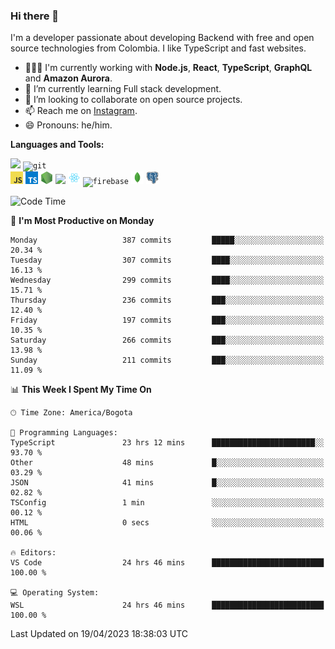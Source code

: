 ### Hi there 👋

I'm a developer passionate about developing Backend with free and open source technologies from Colombia. I like TypeScript and fast websites.

- 👨🏽‍💻 I'm currently working with **Node.js**, **React**, **TypeScript**, **GraphQL** and **Amazon Aurora**.
- 🌱 I’m currently learning Full stack development.
- 🚀 I’m looking to collaborate on open source projects.
- 📫   Reach me on [Instagram](https://instagram.com/nexckycort).
- 😄  Pronouns: he/him.

**Languages and Tools:**  

<code><img height="20"  src="https://upload.wikimedia.org/wikipedia/commons/2/2d/Visual_Studio_Code_1.18_icon.svg"></code>
<code><img src="https://www.vectorlogo.zone/logos/git-scm/git-scm-icon.svg" alt="git" height="20"/> </code>
<code><img height="20" src="https://raw.githubusercontent.com/github/explore/80688e429a7d4ef2fca1e82350fe8e3517d3494d/topics/javascript/javascript.png"></code>
<code><img height="20" src="https://raw.githubusercontent.com/github/explore/80688e429a7d4ef2fca1e82350fe8e3517d3494d/topics/typescript/typescript.png"></code>
<code><img height="20" src="https://raw.githubusercontent.com/github/explore/80688e429a7d4ef2fca1e82350fe8e3517d3494d/topics/nodejs/nodejs.png"></code>
<code><img height="20" src="https://deno.land/logo.svg"></code>
<code><img height="20" src="https://raw.githubusercontent.com/github/explore/80688e429a7d4ef2fca1e82350fe8e3517d3494d/topics/react/react.png"></code>
<code><img src="https://www.vectorlogo.zone/logos/firebase/firebase-icon.svg" alt="firebase"  height="20"/></code>
<code><img src="https://raw.githubusercontent.com/devicons/devicon/master/icons/mongodb/mongodb-original.svg"  height="20"/></code>
<code><img src="https://raw.githubusercontent.com/devicons/devicon/master/icons/postgresql/postgresql-original.svg" height="20"/></code>

<!--START_SECTION:waka-->
![Code Time](http://img.shields.io/badge/Code%20Time-3%2C123%20hrs%2022%20mins-blue)

📅 **I'm Most Productive on Monday** 

```text
Monday                   387 commits         █████░░░░░░░░░░░░░░░░░░░░   20.34 % 
Tuesday                  307 commits         ████░░░░░░░░░░░░░░░░░░░░░   16.13 % 
Wednesday                299 commits         ████░░░░░░░░░░░░░░░░░░░░░   15.71 % 
Thursday                 236 commits         ███░░░░░░░░░░░░░░░░░░░░░░   12.40 % 
Friday                   197 commits         ███░░░░░░░░░░░░░░░░░░░░░░   10.35 % 
Saturday                 266 commits         ███░░░░░░░░░░░░░░░░░░░░░░   13.98 % 
Sunday                   211 commits         ███░░░░░░░░░░░░░░░░░░░░░░   11.09 % 
```


📊 **This Week I Spent My Time On** 

```text
🕑︎ Time Zone: America/Bogota

💬 Programming Languages: 
TypeScript               23 hrs 12 mins      ███████████████████████░░   93.70 % 
Other                    48 mins             █░░░░░░░░░░░░░░░░░░░░░░░░   03.29 % 
JSON                     41 mins             █░░░░░░░░░░░░░░░░░░░░░░░░   02.82 % 
TSConfig                 1 min               ░░░░░░░░░░░░░░░░░░░░░░░░░   00.12 % 
HTML                     0 secs              ░░░░░░░░░░░░░░░░░░░░░░░░░   00.06 % 

🔥 Editors: 
VS Code                  24 hrs 46 mins      █████████████████████████   100.00 % 

💻 Operating System: 
WSL                      24 hrs 46 mins      █████████████████████████   100.00 % 
```


 Last Updated on 19/04/2023 18:38:03 UTC
<!--END_SECTION:waka-->
